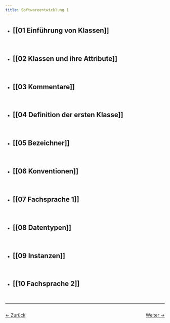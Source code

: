 ```yaml
---
title: Softwareentwicklung 1
---
```


- ## [[01 Einführung von Klassen]]
    <br>
- ## [[02 Klassen und ihre Attribute]]
    <br>
- ## [[03 Kommentare]]
    <br>
- ## [[04 Definition der ersten Klasse]]
    <br>
- ## [[05 Bezeichner]]
    <br>
- ## [[06 Konventionen]]
    <br>
- ## [[07 Fachsprache 1]]
    <br>
- ## [[08 Datentypen]]
    <br>
- ## [[09 Instanzen]]
    <br>
- ## [[10 Fachsprache 2]]
    <br>

<hr>

<div style="display: flex; justify-content: space-between;">

  <a href="Semester 1">← Zurück</a>

  <a href="01 Einführung von Klassen">Weiter →</a>

</div>